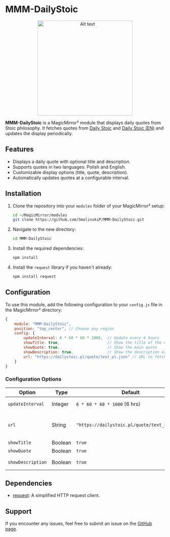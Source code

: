 
# MMM-DailyStoic

<div align="center">
  <img src="https://github.com/user-attachments/assets/dfdf5ea7-afc0-475d-9e40-90491b758cb7" alt="Alt text" width="300">
</div>

**MMM-DailyStoic** is a MagicMirror² module that displays daily quotes from Stoic philosophy. It fetches quotes from [Daily Stoic](https://dailystoic.pl/quote/text_pl.json) and [Daily Stoic (EN)](https://dailystoic.pl/quote/text_en.json) and updates the display periodically.

## Features
- Displays a daily quote with optional title and description.
- Supports quotes in two languages: Polish and English.
- Customizable display options (title, quote, description).
- Automatically updates quotes at a configurable interval.

## Installation

1. Clone the repository into your `modules` folder of your MagicMirror² setup:
    ```bash
    cd ~/MagicMirror/modules
    git clone https://github.com/SmolinskiP/MMM-DailyStoic.git
    ```

2. Navigate to the new directory:
    ```bash
    cd MMM-DailyStoic
    ```

3. Install the required dependencies:
    ```bash
    npm install
    ```

4. Install the `request` library if you haven't already:
    ```bash
    npm install request
    ```

## Configuration

To use this module, add the following configuration to your `config.js` file in the MagicMirror² directory:

```javascript
{
    module: "MMM-DailyStoic",
    position: "top_center", // Choose any region
    config: {
        updateInterval: 6 * 60 * 60 * 1000,  // Update every 6 hours
        showTitle: true,                     // Show the title of the quote
        showQuote: true,                     // Show the main quote
        showDescription: true,               // Show the description or explanation
        url: "https://dailystoic.pl/quote/text_pl.json" // URL to fetch Polish quote by default
    }
}
```

### Configuration Options

| Option          | Type    | Default                    | Description                                                |
|-----------------|---------|----------------------------|------------------------------------------------------------|
| `updateInterval` | Integer | `6 * 60 * 60 * 1000` (6 hrs)| Time between quote updates (in milliseconds).               |
| `url`           | String  | `"https://dailystoic.pl/quote/text_pl.json"` | URL to fetch the quote JSON. Use Polish: `https://dailystoic.pl/quote/text_pl.json`, or English: `https://dailystoic.pl/quote/text_en.json`. |
| `showTitle`     | Boolean | `true`                      | Set to `false` to hide the title of the quote.              |
| `showQuote`     | Boolean | `true`                      | Set to `false` to hide the main quote.                      |
| `showDescription`| Boolean | `true`                      | Set to `false` to hide the description or explanation.      |

## Dependencies
- [request](https://www.npmjs.com/package/request): A simplified HTTP request client.

## Support
If you encounter any issues, feel free to submit an issue on the [GitHub page](https://github.com/yourusername/MMM-DailyStoic/issues).
